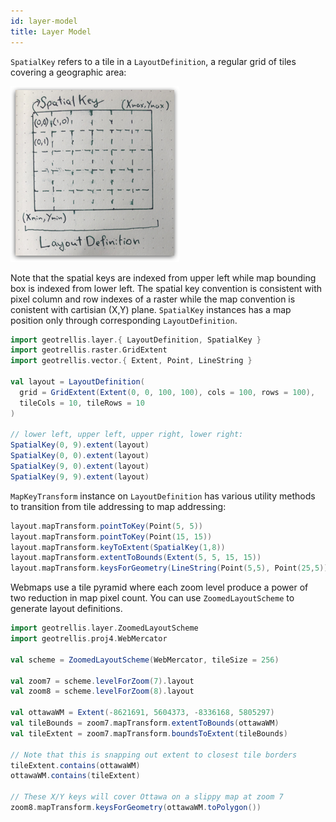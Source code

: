 ```yaml
---
id: layer-model
title: Layer Model
---
```


`SpatialKey` refers to a tile in a `LayoutDefinition`, a regular grid of tiles covering a geographic area:

![LayoutDefinition Diagram](assets/layer-model-layout.png)

Note that the spatial keys are indexed from upper left while map bounding box is indexed from lower left. The spatial key convention is consistent with pixel column and row indexes of a raster while the map convention is conistent with cartisian (X,Y) plane. `SpatialKey` instances has a map position only through corresponding `LayoutDefinition`.

```scala mdoc
import geotrellis.layer.{ LayoutDefinition, SpatialKey }
import geotrellis.raster.GridExtent
import geotrellis.vector.{ Extent, Point, LineString }

val layout = LayoutDefinition(
  grid = GridExtent(Extent(0, 0, 100, 100), cols = 100, rows = 100),
  tileCols = 10, tileRows = 10
)

// lower left, upper left, upper right, lower right:
SpatialKey(0, 9).extent(layout)
SpatialKey(0, 0).extent(layout)
SpatialKey(9, 0).extent(layout)
SpatialKey(9, 9).extent(layout)

```

`MapKeyTransform` instance on `LayoutDefinition` has various utility methods to transition from tile addressing to map addressing:

```scala mdoc
layout.mapTransform.pointToKey(Point(5, 5))
layout.mapTransform.pointToKey(Point(15, 15))
layout.mapTransform.keyToExtent(SpatialKey(1,8))
layout.mapTransform.extentToBounds(Extent(5, 5, 15, 15))
layout.mapTransform.keysForGeometry(LineString(Point(5,5), Point(25,5)))
```

Webmaps use a tile pyramid where each zoom level produce a power of two reduction in map pixel count. You can use `ZoomedLayoutScheme` to generate layout definitions.

```scala mdoc
import geotrellis.layer.ZoomedLayoutScheme
import geotrellis.proj4.WebMercator

val scheme = ZoomedLayoutScheme(WebMercator, tileSize = 256)

val zoom7 = scheme.levelForZoom(7).layout
val zoom8 = scheme.levelForZoom(8).layout

val ottawaWM = Extent(-8621691, 5604373, -8336168, 5805297)
val tileBounds = zoom7.mapTransform.extentToBounds(ottawaWM)
val tileExtent = zoom7.mapTransform.boundsToExtent(tileBounds)

// Note that this is snapping out extent to closest tile borders
tileExtent.contains(ottawaWM)
ottawaWM.contains(tileExtent)

// These X/Y keys will cover Ottawa on a slippy map at zoom 7
zoom8.mapTransform.keysForGeometry(ottawaWM.toPolygon())
```
